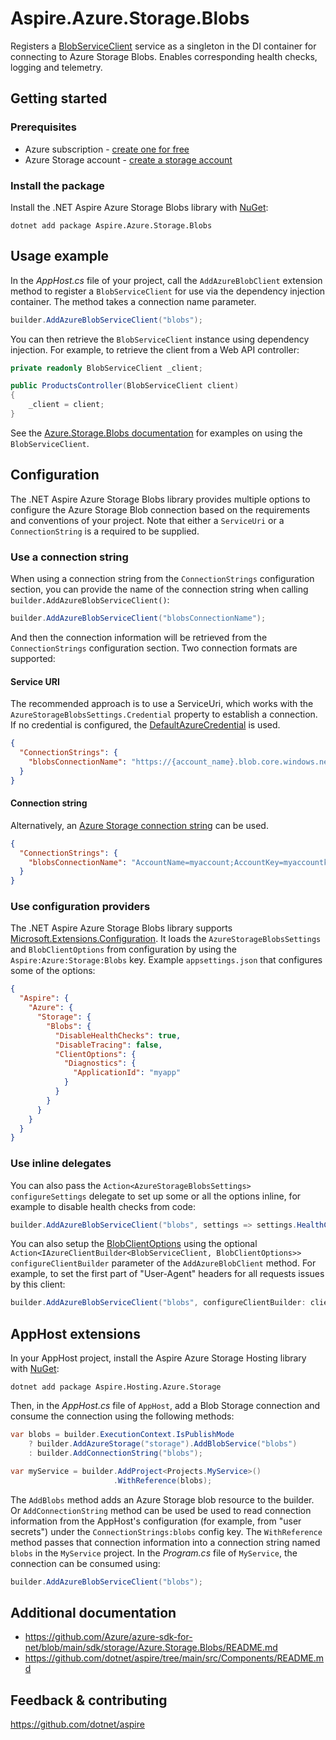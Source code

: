# Aspire.Azure.Storage.Blobs

Registers a [BlobServiceClient](https://learn.microsoft.com/dotnet/api/azure.storage.blobs.blobserviceclient) service as a singleton in the DI container for connecting to Azure Storage Blobs. Enables corresponding health checks, logging and telemetry.

## Getting started

### Prerequisites

- Azure subscription - [create one for free](https://azure.microsoft.com/free/)
- Azure Storage account - [create a storage account](https://learn.microsoft.com/azure/storage/common/storage-account-create)

### Install the package

Install the .NET Aspire Azure Storage Blobs library with [NuGet](https://www.nuget.org):

```dotnetcli
dotnet add package Aspire.Azure.Storage.Blobs
```

## Usage example

In the _AppHost.cs_ file of your project, call the `AddAzureBlobClient` extension method to register a `BlobServiceClient` for use via the dependency injection container. The method takes a connection name parameter.

```csharp
builder.AddAzureBlobServiceClient("blobs");
```

You can then retrieve the `BlobServiceClient` instance using dependency injection. For example, to retrieve the client from a Web API controller:

```csharp
private readonly BlobServiceClient _client;

public ProductsController(BlobServiceClient client)
{
    _client = client;
}
```

See the [Azure.Storage.Blobs documentation](https://github.com/Azure/azure-sdk-for-net/blob/main/sdk/storage/Azure.Storage.Blobs/README.md) for examples on using the `BlobServiceClient`.

## Configuration

The .NET Aspire Azure Storage Blobs library provides multiple options to configure the Azure Storage Blob connection based on the requirements and conventions of your project. Note that either a `ServiceUri` or a `ConnectionString` is a required to be supplied.

### Use a connection string

When using a connection string from the `ConnectionStrings` configuration section, you can provide the name of the connection string when calling `builder.AddAzureBlobServiceClient()`:

```csharp
builder.AddAzureBlobServiceClient("blobsConnectionName");
```

And then the connection information will be retrieved from the `ConnectionStrings` configuration section. Two connection formats are supported:

#### Service URI

The recommended approach is to use a ServiceUri, which works with the `AzureStorageBlobsSettings.Credential` property to establish a connection. If no credential is configured, the [DefaultAzureCredential](https://learn.microsoft.com/dotnet/api/azure.identity.defaultazurecredential) is used.

```json
{
  "ConnectionStrings": {
    "blobsConnectionName": "https://{account_name}.blob.core.windows.net/"
  }
}
```

#### Connection string

Alternatively, an [Azure Storage connection string](https://learn.microsoft.com/azure/storage/common/storage-configure-connection-string) can be used.

```json
{
  "ConnectionStrings": {
    "blobsConnectionName": "AccountName=myaccount;AccountKey=myaccountkey"
  }
}
```

### Use configuration providers

The .NET Aspire Azure Storage Blobs library supports [Microsoft.Extensions.Configuration](https://learn.microsoft.com/dotnet/api/microsoft.extensions.configuration). It loads the `AzureStorageBlobsSettings` and `BlobClientOptions` from configuration by using the `Aspire:Azure:Storage:Blobs` key. Example `appsettings.json` that configures some of the options:

```json
{
  "Aspire": {
    "Azure": {
      "Storage": {
        "Blobs": {
          "DisableHealthChecks": true,
          "DisableTracing": false,
          "ClientOptions": {
            "Diagnostics": {
              "ApplicationId": "myapp"
            }
          }
        }
      }
    }
  }
}
```

### Use inline delegates

You can also pass the `Action<AzureStorageBlobsSettings> configureSettings` delegate to set up some or all the options inline, for example to disable health checks from code:

```csharp
builder.AddAzureBlobServiceClient("blobs", settings => settings.HealthChecks = false);
```

You can also setup the [BlobClientOptions](https://learn.microsoft.com/dotnet/api/azure.storage.blobs.blobclientoptions) using the optional `Action<IAzureClientBuilder<BlobServiceClient, BlobClientOptions>> configureClientBuilder` parameter of the `AddAzureBlobClient` method. For example, to set the first part of "User-Agent" headers for all requests issues by this client:

```csharp
builder.AddAzureBlobServiceClient("blobs", configureClientBuilder: clientBuilder => clientBuilder.ConfigureOptions(options => options.Diagnostics.ApplicationId = "myapp"));
```

## AppHost extensions

In your AppHost project, install the Aspire Azure Storage Hosting library with [NuGet](https://www.nuget.org):

```dotnetcli
dotnet add package Aspire.Hosting.Azure.Storage
```

Then, in the _AppHost.cs_ file of `AppHost`, add a Blob Storage connection and consume the connection using the following methods:

```csharp
var blobs = builder.ExecutionContext.IsPublishMode
    ? builder.AddAzureStorage("storage").AddBlobService("blobs")
    : builder.AddConnectionString("blobs");

var myService = builder.AddProject<Projects.MyService>()
                       .WithReference(blobs);
```

The `AddBlobs` method adds an Azure Storage blob resource to the builder. Or `AddConnectionString` method can be used be used to read connection information from the AppHost's configuration (for example, from "user secrets") under the `ConnectionStrings:blobs` config key. The `WithReference` method passes that connection information into a connection string named `blobs` in the `MyService` project. In the _Program.cs_ file of `MyService`, the connection can be consumed using:

```csharp
builder.AddAzureBlobServiceClient("blobs");
```

## Additional documentation

* https://github.com/Azure/azure-sdk-for-net/blob/main/sdk/storage/Azure.Storage.Blobs/README.md
* https://github.com/dotnet/aspire/tree/main/src/Components/README.md

## Feedback & contributing

https://github.com/dotnet/aspire
